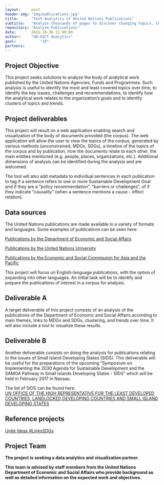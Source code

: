 ```yaml
---
layout:     post
header-img: "img/publications.jpg"
title:      "Text Analytics of United Nations Publications"
subtitle:   "Analyze thousands of pages to discover changing topics, challenges, and policy recommendations in more than seven decades of United Nations research."
repository: "Analyze_Publications"
date:       2016-10-30 12:00:00
author:     "UN-OICT Analytics"
goal:		    "18"
partners:   
---
```


Project Objective
-----------------

This project seeks solutions to analyze the body of analytical work published by the United Nations Agencies, Funds and Programmes. Such analysis is useful to identify the most and least covered topics over time, to identify the key issues, challenges and recommendations, to identify how the analytical work relates to the organization’s goals and to identify clusters of topics and trends.

Project deliverables
--------------------

This project will result on a web application enabling search and visualization of the body of documents provided (the corpus). The web application will allow the user to view the topics of the corpus, generated by various methods (unconstrained, MDGs, SDGs), a timeline of the topics of the corpus and by publication, how the documents relate to each other, the main entities mentioned (e.g. people, places, organizations, etc.). Additional dimensions of analysis can be identified during the analysis and are welcomed.

The tool will also add metadata to individual sentences in each publication to tag if a sentence refers to one or more Sustainable Development Goal and if they are a “policy recommendation”, “barriers or challenges”, of if they indicate “causality” (when a sentence mentions a cause - effect relation).

Data sources
------------

The United Nations publications are made available in a variety of formats and languages. Some examples of publications can be seen here:

[Publications by the Department of Economic and Social Affairs](https://www.un.org/development/desa/publications/publication)

[Publications by the United Nations University](http://unu.edu/publications)

[Publications by the Economic and Social Commission for Asia and the Pacific](http://www.unescap.org/publications/)

This project will focus on English-language publications, with the option of expanding into other languages. An initial task will be to identify and prepare the publications of interest in a corpus for analysis.  

Deliverable A
-------------

A target deliverable of this project consists of an analysis of the publications of the Department of Economic and Social Affairs according to main themes, links to MDGs and SDGs, clustering, and trends over time. It will also include a tool to visualize these results. 

Deliverable B
--------------

Another deliverable consists on doing the analysis for publications relating to the issues of Small Island Developing States (SIDS). This deliverable will be useful for the preparations of the upcoming “Symposium on Implementing the 2030 Agenda for Sustainable Development and the SAMOA Pathway in Small Islands Developing States - SIDS” which will be held in February 2017 in Nassau.

The list of SIDS can be found here:  
[UN OFFICE OF THE HIGH REPRESENTATIVE FOR THE LEAST DEVELOPED COUNTRIES, LANDLOCKED DEVELOPING COUNTRIES AND SMALL ISLAND DEVELOPING STATES](http://unohrlls.org/about-sids/country-profiles/)


Reference projects
-------------------------
[Unite Ideas #LinksSDGs](https://unite.un.org/ideas/content/linkssdgs-natural-language-processing-and-data-visualization-challenge)


Project Team
------------

**The project is seeking a data analytics and visualization partner.**

**This team is advised by staff members from the United Nations Department of Economic and Social Affairs who provide background as well as detailed information on the expected work and objectives.**

